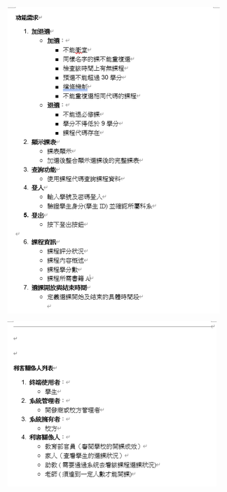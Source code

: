 ![image](https://github.com/tairong123/course_selection/blob/master/repo/need1.png)  

![image](https://github.com/tairong123/course_selection/blob/master/repo/need2.png)  

